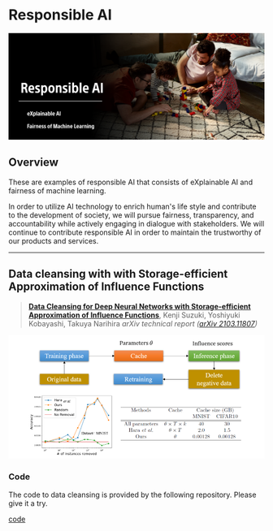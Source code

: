 # Responsible AI

![](./imgs/responsible_ai.png)

## Overview

These are examples of responsible AI that consists of eXplainable AI and fairness of machine learning. 


In order to utilize AI technology to enrich human's life style and contribute to the development of society, we will pursue fairness,  transparency, and accountability while actively engaging in dialogue with stakeholders. We will continue to contribute responsible AI in order to maintain the trustworthy of our products and services.

---

## Data cleansing with with Storage-efficient Approximation of Influence Functions

> [**Data Cleansing for Deep Neural Networks with Storage-efficient Approximation of Influence Functions**]((https://arxiv.org/abs/2103.11807).),
> Kenji Suzuki, Yoshiyuki Kobayashi, Takuya Narihira
> *arXiv technical report ([arXiv 2103.11807]( https://arxiv.org/abs/2103.11807))*            

![](./data_cleansing/imgs/datacleansing.png)

### Code
The code to data cleansing is provided by the following repository. Please give it a try.

[code](./data_cleansing/)

